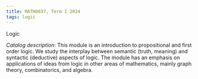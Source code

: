 ```yaml
---
title: MATH0037, Term 1 2024
tags: logic
---
```


Logic<!--more-->

*Catalog description*: This module is an introduction to propositional and first order logic. We study the interplay between semantic (truth, meaning) and syntactic (deductive) aspects of logic. The module has an emphasis on applications of ideas from logic in other areas of mathematics, mainly graph theory, combinatorics, and algebra.

